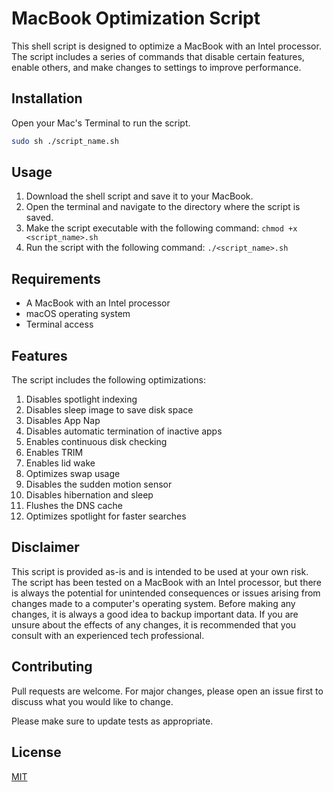 # MacBook Optimization Script

This shell script is designed to optimize a MacBook with an Intel processor. The script includes a series of commands that disable certain features, enable others, and make changes to settings to improve performance.

## Installation
Open your Mac's Terminal to run the script.

```bash
sudo sh ./script_name.sh
```

## Usage

1. Download the shell script and save it to your MacBook.
2. Open the terminal and navigate to the directory where the script is saved.
3. Make the script executable with the following command: 
```chmod +x <script_name>.sh```
4. Run the script with the following command: 
```./<script_name>.sh```

## Requirements
- A MacBook with an Intel processor
- macOS operating system
- Terminal access


## Features 

The script includes the following optimizations:

1. Disables spotlight indexing
2. Disables sleep image to save disk space
3. Disables App Nap
4. Disables automatic termination of inactive apps
5. Enables continuous disk checking
6. Enables TRIM
7. Enables lid wake
8. Optimizes swap usage
9. Disables the sudden motion sensor
10. Disables hibernation and sleep
11. Flushes the DNS cache
12. Optimizes spotlight for faster searches

## Disclaimer 
This script is provided as-is and is intended to be used at your own risk. The script has been tested on a MacBook with an Intel processor, but there is always the potential for unintended consequences or issues arising from changes made to a computer's operating system. Before making any changes, it is always a good idea to backup important data. If you are unsure about the effects of any changes, it is recommended that you consult with an experienced tech professional.

## Contributing

Pull requests are welcome. For major changes, please open an issue first
to discuss what you would like to change.

Please make sure to update tests as appropriate.

## License

[MIT](https://choosealicense.com/licenses/mit/)
